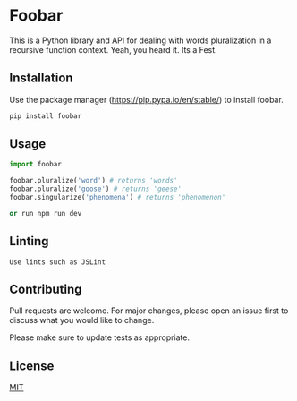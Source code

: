 # Foobar

This is a Python library and API for dealing with words pluralization in a recursive function context. Yeah, you heard it. Its a Fest.

## Installation

Use the package manager (https://pip.pypa.io/en/stable/) to install foobar.

```bash
pip install foobar
```

## Usage

```python
import foobar

foobar.pluralize('word') # returns 'words'
foobar.pluralize('goose') # returns 'geese'
foobar.singularize('phenomena') # returns 'phenomenon'

or run npm run dev
```

## Linting

```Use lints such as JSLint```


## Contributing
Pull requests are welcome. For major changes, please open an issue first to discuss what you would like to change.

Please make sure to update tests as appropriate.

## License
[MIT](https://choosealicense.com/licenses/mit/)

